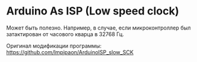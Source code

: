 # Arduino As ISP (Low speed clock)

Может быть полезно. Например, в случае, если микроконтроллер был затактирован от часового кварца в 32768 Гц.

Оригинал модификации программы: https://github.com/lmpipaon/ArduinoISP_slow_SCK
